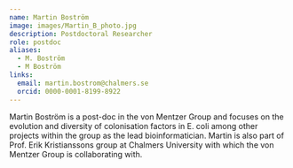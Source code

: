 ```yaml
---
name: Martin Boström
image: images/Martin_B_photo.jpg
description: Postdoctoral Researcher
role: postdoc
aliases:
  - M. Boström
  - M Boström
links:
  email: martin.bostrom@chalmers.se
  orcid: 0000-0001-8199-8922
---
```


Martin Boström is a post-doc in the von Mentzer Group and focuses on the evolution and diversity of colonisation factors in E. coli among other projects within the group as the lead bioinformatician. Martin is also part of Prof. Erik Kristianssons group at Chalmers University with which the von Mentzer Group is collaborating with. 
